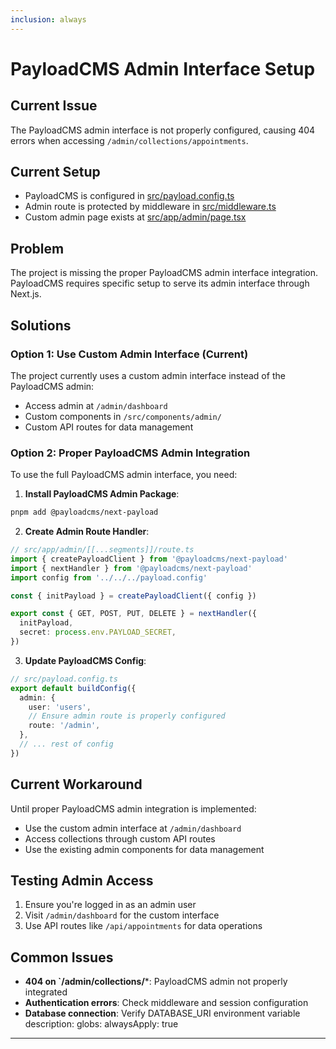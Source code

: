 ```yaml
---
inclusion: always
---
```

# PayloadCMS Admin Interface Setup

## Current Issue
The PayloadCMS admin interface is not properly configured, causing 404 errors when accessing `/admin/collections/appointments`.

## Current Setup
- PayloadCMS is configured in [src/payload.config.ts](mdc:src/payload.config.ts)
- Admin route is protected by middleware in [src/middleware.ts](mdc:src/middleware.ts)
- Custom admin page exists at [src/app/admin/page.tsx](mdc:src/app/admin/page.tsx)

## Problem
The project is missing the proper PayloadCMS admin interface integration. PayloadCMS requires specific setup to serve its admin interface through Next.js.

## Solutions

### Option 1: Use Custom Admin Interface (Current)
The project currently uses a custom admin interface instead of the PayloadCMS admin:
- Access admin at `/admin/dashboard`
- Custom components in `/src/components/admin/`
- Custom API routes for data management

### Option 2: Proper PayloadCMS Admin Integration
To use the full PayloadCMS admin interface, you need:

1. **Install PayloadCMS Admin Package**:
```bash
pnpm add @payloadcms/next-payload
```

2. **Create Admin Route Handler**:
```typescript
// src/app/admin/[[...segments]]/route.ts
import { createPayloadClient } from '@payloadcms/next-payload'
import { nextHandler } from '@payloadcms/next-payload'
import config from '../../../payload.config'

const { initPayload } = createPayloadClient({ config })

export const { GET, POST, PUT, DELETE } = nextHandler({
  initPayload,
  secret: process.env.PAYLOAD_SECRET,
})
```

3. **Update PayloadCMS Config**:
```typescript
// src/payload.config.ts
export default buildConfig({
  admin: {
    user: 'users',
    // Ensure admin route is properly configured
    route: '/admin',
  },
  // ... rest of config
})
```

## Current Workaround
Until proper PayloadCMS admin integration is implemented:
- Use the custom admin interface at `/admin/dashboard`
- Access collections through custom API routes
- Use the existing admin components for data management

## Testing Admin Access
1. Ensure you're logged in as an admin user
2. Visit `/admin/dashboard` for the custom interface
3. Use API routes like `/api/appointments` for data operations

## Common Issues
- **404 on `/admin/collections/***: PayloadCMS admin not properly integrated
- **Authentication errors**: Check middleware and session configuration
- **Database connection**: Verify DATABASE_URI environment variable
description:
globs:
alwaysApply: true
---
